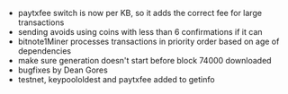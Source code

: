 * paytxfee switch is now per KB, so it adds the correct fee for large transactions
* sending avoids using coins with less than 6 confirmations if it can
* bitnote1Miner processes transactions in priority order based on age of dependencies
* make sure generation doesn't start before block 74000 downloaded
* bugfixes by Dean Gores
* testnet, keypoololdest and paytxfee added to getinfo
